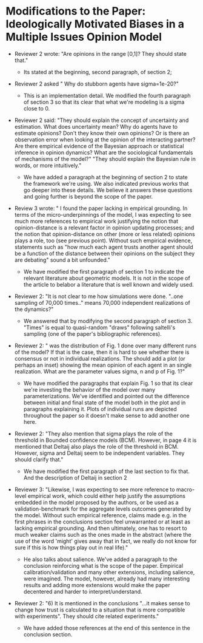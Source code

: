 # Modifications to the Paper: Ideologically Motivated Biases in a Multiple Issues Opinion Model

- Reviewer 2 wrote: "Are opinions in the range [0,1]? They should state that."
  - Its stated at the beginning, second paragraph, of section 2;

- Reviewer 2 asked " Why do stubborn agents have sigma=1e-20?"
  - This is an implementation detail. We modified the fourth paragraph of section
   3 so that its clear that what we're modeling is a sigma close to 0.

- Reviewer 2 said: "They should explain the concept of uncertainty and
  estimation. What does uncertainty mean? Why do agents have to estimate
  opinions? Don't they know their own opinions? Or is there an observation error
  when looking at the opinion of the interacting partner? Are there empirical
  evidence of the Bayesian approach or statistical inference in opinion
  dynamics? What are the sociological fundamentals of mechanisms of the model?"
  "They should explain the Bayesian rule in words, or more intuitively."

  - We have added a paragraph at the beginning of section 2 to state the
   framework we're using. We also indicated previous works that go deeper into
   these details. We believe it answers these questions and going further is
   beyond the scope of the paper.


- Review 3 wrote: " I found the paper lacking in empirical grounding. In terms
  of the micro-underpinnings of the model, I was expecting to see much more
  references to empirical work justifying the notion that opinion-distance is a
  relevant factor in opinion updating processes; and the notion that
  opinion-distance on other (more or less related) opinions plays a role, too
  (see previous point). Without such empirical evidence, statements such as "how
  much each agent trusts another agent should be a function of the distance
  between their opinions on the subject they are debating" sound a bit
  unfounded."

   - We have modified the first paragraph of section 1 to indicate the relevant
   literature about geometric models. It is not in the scope of the article to
   belabor a literature that is well known and widely used.

- Reviewer 2: "It is not clear to me how simulations were done. "..one sampling
of 70,000 times.." means 70,000 independent realizations of the dynamics?"
    - We answered that by modifying the second paragraph of section 3. "Times"
   is equal to quasi-random "draws" following saltelli's sampling (one of the
   paper's bibliographic references).

- Reviewer 2: " was the distribution of Fig. 1 done over many different runs of
the model? If that is the case, then it is hard to see whether there is
consensus or not in individual realizations. The should add a plot (or perhaps
an inset) showing the mean opinion of each agent in an single realization. What
are the parameter values sigma, n and p of Fig. 1?"

   - We have modified the paragraphs that explain Fig. 1 so that its clear we're
     investing the behavior of the model over many parameterizations. We've
     identified and pointed out the difference between initial and final state
     of the model both in the plot and in paragraphs explaining it. Plots of
     individual runs are depicted throughout the paper so it doesn't make sense
     to add another one here.

- Reviewer 2: "They also mention that sigma plays the role of
the threshold in Bounded confidence models (BCM). However, in page 4 it is
mentioned that Deltaij also plays the role of the threshold in BCM. However,
sigma and Deltaij seem to be independent variables. They should clarify that."
    - We have modified the first paragraph of the last section to fix that. And
      the description of Deltaij in section 2


- Reviewer 3: "Likewise, I was expecting to see more reference to macro-level
  empirical work, which could either help justify the assumptions embedded in
  the model proposed by the authors, or be used as a validation-benchmark for
  the aggregate levels outcomes generated by the model. Without such empirical
  reference, claims made e.g. in the first phrases in the conclusions section
  feel unwarranted or at least as lacking empirical grounding. And then
  ultimately, one has to resort to much weaker claims such as the ones made in
  the abstract (where the use of the word 'might' gives away that in fact, we
  really do not know for sure if this is how things play out in real life)."

   - He also talks about salience. We've added a paragraph to the conclusion
     reinforcing what is the scope of the paper. Empirical
     calibration/validation and many other extensions, including salience, were
     imagined. The model, however, already had many interesting results and
     adding more extensions would make the paper decentered and harder to
     interpret/understand.

- Reviewer 2: "6) It is mentioned in the conclusions "...it makes sense to
change how trust is calculated to a situation that is more compatible with
experiments". They should cite related experiments."
  - We have added those references at the end of this sentence in the conclusion
    section.
